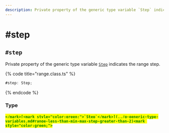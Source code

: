 ```yaml
---
description: Private property of the generic type variable `Step` indicates the range step
---
```


# #step

## `#step`

Private property of the generic type variable [`Step`](../g-generic-type-variables.md#range-less-than-min-max-step-greater-than-2) indicates the range step.

{% code title="range.class.ts" %}
```typescript
#step: Step;
```
{% endcode %}

### Type

#### <mark style="color:green;">``</mark>[<mark style="color:green;">`Step`</mark>](../g-generic-type-variables.md#range-less-than-min-max-step-greater-than-2)<mark style="color:green;">``</mark>
